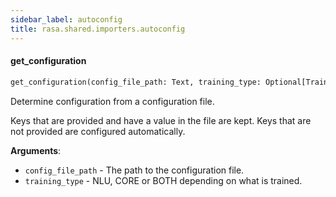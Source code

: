 ```yaml
---
sidebar_label: autoconfig
title: rasa.shared.importers.autoconfig
---
```


#### get\_configuration

```python
get_configuration(config_file_path: Text, training_type: Optional[TrainingType] = TrainingType.BOTH) -> Dict[Text, Any]
```

Determine configuration from a configuration file.

Keys that are provided and have a value in the file are kept. Keys that are not
provided are configured automatically.

**Arguments**:

- `config_file_path` - The path to the configuration file.
- `training_type` - NLU, CORE or BOTH depending on what is trained.

